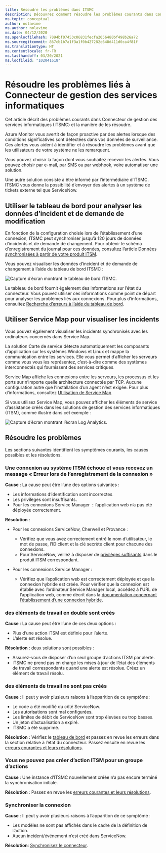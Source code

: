 ```yaml
---
title: Résoudre les problèmes dans ITSMC
description: Découvrez comment résoudre les problèmes courants dans Connecteur de gestion des services informatiques.
ms.topic: conceptual
author: nolavime
ms.author: nolavime
ms.date: 04/12/2020
ms.openlocfilehash: 7094bf07453c06831fecfa2056480bf498b26a72
ms.sourcegitcommit: 867cb1b7a1f3a1f0b427282c648d411d0ca4f81f
ms.translationtype: HT
ms.contentlocale: fr-FR
ms.lasthandoff: 03/20/2021
ms.locfileid: "102041618"
---
```

# <a name="troubleshoot-problems-in-it-service-management-connector"></a>Résoudre les problèmes liés à Connecteur de gestion des services informatiques

Cet article décrit des problèmes courants dans Connecteur de gestion des services informatiques (ITSMC) et la manière de les résoudre.

Azure Monitor vous avertit de façon proactive par des alertes lorsque des conditions significatives sont détectées dans vos données de surveillance. Ces alertes vous aident à identifier et à résoudre les problèmes avant que les utilisateurs de votre système ne les remarquent.

Vous pouvez choisir la façon dont vous souhaitez recevoir les alertes. Vous pouvez choisir par e-mail, par SMS ou par webhook, voire automatiser une solution. 

Une autre solution consiste à être informé par l’intermédiaire d’ITSMC. ITSMC vous donne la possibilité d’envoyer des alertes à un système de tickets externe tel que ServiceNow.

## <a name="use-the-dashboard-to-analyze-incident-and-change-request-data"></a>Utiliser le tableau de bord pour analyser les données d’incident et de demande de modification

En fonction de la configuration choisie lors de l’établissement d’une connexion, ITSMC peut synchroniser jusqu’à 120 jours de données d’incidents et de demande de changement. Pour obtenir le schéma d’enregistrement du journal pour ces données, consultez l’article [Données synchronisées à partir de votre produit ITSM](./itsmc-synced-data.md).

Vous pouvez visualiser les données d’incident et de demande de changement à l’aide du tableau de bord ITSMC :

![Capture d’écran montrant le tableau de bord ITSMC.](media/itsmc-overview/itsmc-overview-sample-log-analytics.png)

Le tableau de bord fournit également des informations sur l’état du connecteur. Vous pouvez utiliser ces informations comme point de départ pour analyser les problèmes liés aux connexions. Pour plus d’informations, consultez [Recherche d’erreurs à l’aide du tableau de bord](./itsmc-dashboard.md).

## <a name="use-service-map-to-visualize-incidents"></a>Utiliser Service Map pour visualiser les incidents

Vous pouvez également visualiser les incidents synchronisés avec les ordinateurs concernés dans Service Map.

La solution Carte de service détecte automatiquement les composants d’application sur les systèmes Windows et Linux et mappe la communication entre les services. Elle vous permet d’afficher les serveurs comme vous vous les représentez, c’est-à-dire comme des systèmes interconnectés qui fournissent des services critiques. 

Service Map affiche les connexions entre les serveurs, les processus et les ports sur n’importe quelle architecture connectée par TCP. Aucune configuration autre que l’installation d’un agent n’est exigée. Pour plus d’informations, consultez [Utilisation de Service Map](../vm/service-map.md).

Si vous utilisez Service Map, vous pouvez afficher les éléments de service d’assistance créés dans les solutions de gestion des services informatiques (ITSM), comme illustré dans cet exemple :

![Capture d’écran montrant l’écran Log Analytics.](media/itsmc-overview/itsmc-overview-integrated-solutions.png)

## <a name="resolve-problems"></a>Résoudre les problèmes

Les sections suivantes identifient les symptômes courants, les causes possibles et les résolutions. 

### <a name="a-connection-to-the-itsm-system-fails-and-you-get-an-error-in-saving-connection-message"></a>Une connexion au système ITSM échoue et vous recevez un message « Erreur lors de l’enregistrement de la connexion »

**Cause** : La cause peut être l’une des options suivantes :

* Les informations d’identification sont incorrectes.
* Les privilèges sont insuffisants.
* Pour les connexions Service Manager  : l’application web n’a pas été déployée correctement.

**Résolution** :

* Pour les connexions ServiceNow, Cherwell et Provance :
  * Vérifiez que vous avez correctement entré le nom d’utilisateur, le mot de passe, l’ID client et la clé secrète client pour chacune des connexions.  
  * Pour ServiceNow, veillez à disposer de [privilèges suffisants](itsmc-connections-servicenow.md#install-the-user-app-and-create-the-user-role) dans le produit ITSM correspondant.

* Pour les connexions Service Manager :  
  * Vérifiez que l’application web est correctement déployée et que la connexion hybride est créée. Pour vérifier que la connexion est établie avec l’ordinateur Service Manager local, accédez à l’URL de l’application web, comme décrit dans la [documentation concernant l’établissement d’une connexion hybride](./itsmc-connections-scsm.md#configure-the-hybrid-connection).  

### <a name="duplicate-work-items-are-created"></a>des éléments de travail en double sont créés

**Cause** : La cause peut être l’une de ces deux options :

* Plus d’une action ITSM est définie pour l’alerte.
* L’alerte est résolue.

**Résolution** : deux solutions sont possibles :

* Assurez-vous de disposer d’un seul groupe d’actions ITSM par alerte.
* ITSMC ne prend pas en charge les mises à jour de l’état des éléments de travail correspondants quand une alerte est résolue. Créez un élément de travail résolu.

### <a name="work-items-are-not-created"></a>des éléments de travail ne sont pas créés

**Cause** : Il peut y avoir plusieurs raisons à l’apparition de ce symptôme :

* Le code a été modifié du côté ServiceNow.
* Les autorisations sont mal configurées.
* Les limites de débit de ServiceNow sont trop élevées ou trop basses.
* Un jeton d’actualisation a expiré.
* ITSMC a été supprimé.

**Résolution** : Vérifiez le [tableau de bord](itsmc-dashboard.md) et passez en revue les erreurs dans la section relative à l’état du connecteur. Passez ensuite en revue les [erreurs courantes et leurs résolutions](itsmc-dashboard-errors.md).

### <a name="you-cant-create-an-itsm-action-for-an-action-group"></a>Vous ne pouvez pas créer d’action ITSM pour un groupe d’actions

**Cause** : Une instance d’ITSMC nouvellement créée n’a pas encore terminé la synchronisation initiale.

**Résolution** : Passez en revue les [erreurs courantes et leurs résolutions](itsmc-dashboard-errors.md).

### <a name="sync-connection"></a>Synchroniser la connexion 

**Cause** : Il peut y avoir plusieurs raisons à l’apparition de ce symptôme :

* Les modèles ne sont pas affichés dans le cadre de la définition de l’action.
* Aucun incident/événement n’est créé dans ServiceNow.

**Résolution**: [Synchronisez le connecteur](itsmc-resync-servicenow.md).
